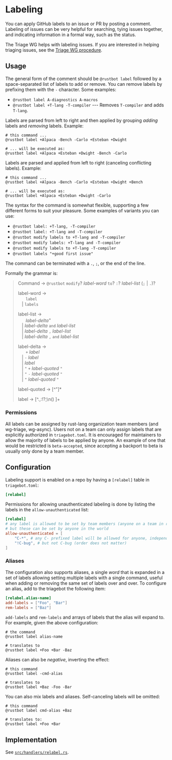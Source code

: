 # Labeling

You can apply GitHub labels to an issue or PR by posting a comment.
Labeling of issues can be very helpful for searching, tying issues together, and indicating information in a formal way, such as the status.

The Triage WG helps with labeling issues.
If you are interested in helping triaging issues, see the [Triage WG procedure](../release/triage-procedure.md).

## Usage

The general form of the comment should be `@rustbot label` followed by a space-separated list of labels to add or remove.
You can remove labels by prefixing them with the `-` character.
Some examples:

* `@rustbot label A-diagnostics A-macros`
* `@rustbot label +T-lang -T-compiler` --- Removes `T-compiler` and adds `T-lang`.

Labels are parsed from left to right and then applied by grouping *adding* labels and *removing* labels. Example:
```
# this command ...
@rustbot label +Alpaca -Bench -Carlo +Esteban +Dwight

# ... will be executed as:
@rustbot label +Alpaca +Esteban +Dwight -Bench -Carlo
```

Labels are parsed and applied from left to right (canceling conflicting labels). Example:
```
# this command ...
@rustbot label +Alpaca -Bench -Carlo +Esteban +Dwight +Bench

# ... will be executed as:
@rustbot label +Alpaca +Esteban +Dwight -Carlo
```

The syntax for the command is somewhat flexible, supporting a few different forms to suit your pleasure.
Some examples of variants you can use:

* `@rustbot label: +T-lang, -T-compiler`
* `@rustbot label: +T-lang and -T-compiler`
* `@rustbot modify labels to +T-lang and -T-compiler`
* `@rustbot modify labels: +T-lang and -T-compiler`
* `@rustbot modify labels to +T-lang -T-compiler`
* `@rustbot labels "+good first issue"`

The command can be terminated with a `.`, `;`, or the end of the line.

Formally the grammar is:

> Command → `@rustbot` `modify`? *label-word* `to`? `:`? *label-list* (`;` | `.`)?
>
> label-word →\
> &nbsp;&nbsp; &nbsp;&nbsp; `label`\
> &nbsp;&nbsp; | `labels`
>
> label-list →\
> &nbsp;&nbsp; &nbsp;&nbsp; *label-delta*<sup>+</sup>\
> &nbsp;&nbsp; | *label-delta* `and` *label-list*\
> &nbsp;&nbsp; | *label-delta* `,` *label-list*\
> &nbsp;&nbsp; | *label-delta* `,` `and` *label-list*
>
> label-delta →\
> &nbsp;&nbsp; &nbsp;&nbsp; `+` *label*\
> &nbsp;&nbsp; | `-` *label*\
> &nbsp;&nbsp; | *label* \
> &nbsp;&nbsp; | `"` `+` *label-quoted* `"`\
> &nbsp;&nbsp; | `"` `-` *label-quoted* `"`\
> &nbsp;&nbsp; | `"` *label-quoted* `"`
>
> label-quoted → \[^"]*
>
> label → \[^.,:!?;\n() ]+


### Permissions

All labels can be assigned by rust-lang organization team members (and wg-triage, wg-async).
Users not on a team can only assign labels that are explicitly authorized in `triagebot.toml`.
It is encouraged for maintainers to allow the majority of labels to be applied by anyone.
An example of one that would be restricted is `beta-accepted`, since accepting a backport to beta is usually only done by a team member.

## Configuration

Labeling support is enabled on a repo by having a `[relabel]` table in `triagebot.toml`:

```toml
[relabel]
```

Permissions for allowing unauthenticated labeling is done by listing the labels in the `allow-unauthenticated` list:

```toml
[relabel]
# any label is allowed to be set by team members (anyone on a team in rust-lang/team)
# but these can be set by anyone in the world
allow-unauthenticated = [
    "C-*", # any C- prefixed label will be allowed for anyone, independent of authorization with rust-lang/team
    "!C-bug", # but not C-bug (order does not matter)
]
```

### Aliases

The configuration also supports aliases, a single *word* that is expanded in a set of labels allowing setting multiple labels with a single command, useful when adding or removing the same set of labels over and over. To configure an alias, add to the triagebot the following item:
```toml
[relabel.alias-name]
add-labels = ["Foo", "Bar"]
rem-labels = ["Baz"]
```

`add-labels` and `rem-labels` and arrays of labels that the alias will expand to. For example, given the above configuration:
```
# the command
@rustbot label alias-name

# translates to
@rustbot label +Foo +Bar -Baz
```

Aliases can also be *negative*, inverting the effect:
```
# this command
@rustbot label -cmd-alias

# translates to
@rustbot label +Baz -Foo -Bar
```

You can also mix labels and aliases. Self-canceling labels will be omitted:
```
# this command
@rustbot label cmd-alias +Baz

# translates to:
@rustbot label +Foo +Bar
```

## Implementation

See [`src/handlers/relabel.rs`](https://github.com/rust-lang/triagebot/blob/HEAD/src/handlers/relabel.rs).
